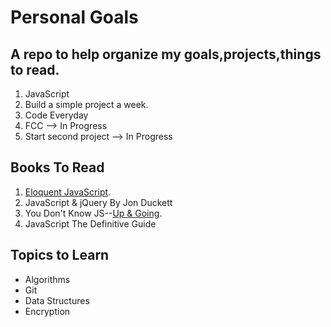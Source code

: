 # Personal Goals
## A repo to help organize my goals,projects,things to read.

1. JavaScript
2. Build a simple project a week. 
3. Code Everyday
4. FCC --> In Progress
5. Start second project --> In Progress


## Books To Read

1. [Eloquent JavaScript](http://eloquentjavascript.net/).
2. JavaScript & jQuery By Jon Duckett
3. You Don't Know JS--[Up & Going](https://github.com/getify/You-Dont-Know-JS/blob/master/up%20&%20going/README.md#you-dont-know-js-up--going).
4. JavaScript The Definitive Guide



## Topics to Learn
* Algorithms
* Git
* Data Structures
* Encryption







